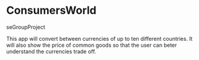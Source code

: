 # ConsumersWorld
seGroupProject

This app will convert between currencies of up to ten different countries.
It will also show the price of common goods so that the user can beter understand the currencies trade off.
